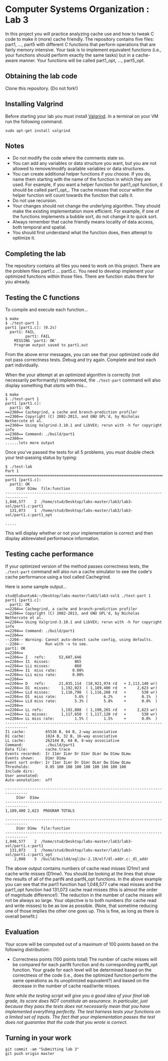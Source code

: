 # Computer Systems Organization : Lab 3

In this project you will practice analyzing cache use and how to tweak C code to make it (more) cache friendly. The repository contains five files: part1, ..., part5 with different C functions that perform operations that are fairly memory intensive.  Your task is to implement equivalent functions (i.e., your functions should perform exactly the same tasks) but in a cache-aware manner. Your functions will be called part1_opt, ..., part5_opt.

## Obtaining the lab code  

Clone this repository. (Do not fork!)

## Installing Valgrind

Before starting your lab you must install [Valgrind](http://valgrind.org/). In a terminal on your VM run the following command.

```
sudo apt-get install valgrind

```

## Notes

* Do not modify the code where the comments state so.  
* You can add any variables or data structure you want, but you are not allowed to remove/modify available variables or data structures.
* You can create additional helper functions if you choose. If you do, name them starting with the name of the function in which they are used. For example, if you want a helper function for part1_opt function, it should be called part1_opt_<some-suffix>. The cache misses that occur within the helper function will count towards the function that calls it.  
* Do not use recursion.
* Your changes should not change the underlying algorithm. They should make the existing implementation more efficient. For example, if one of
the functions implements a bubble sort, do not change it to quick sort.
*  Always remember that cache friendly means locality of data access, both temporal and spatial.
* You should first understand what the function does, then attempt to optimize it.

## Completing the lab

The repository contains all files you need to work on this project. There are the problem files part1.c ... part5.c. You need to develop implement your optimized functions within those files. There are function stubs there for you already.

## Testing the C functions

To compile and execute each function...

```
$ make
$ ./test-part 1
part1 [part1.c]: (0.2s)
  part1: FAIL
         part1: FAIL
    MISSING 'part1: OK'
    Program output saved to part1.out
```

From the above error messages, you can see that your optimized code did not pass correctness tests. Debug and try again. Complete and test each part individually. 

When the your attempt at an optimized algorithm is correctly (not necessarily performantly) implemented, the `./test-part` command will also display something that *starts* with this...

```
$ make
$ ./test-part 1
part1 [part1.c]: 
  part1: OK
==2360== Cachegrind, a cache and branch-prediction profiler
==2360== Copyright (C) 2002-2013, and GNU GPL'd, by Nicholas Nethercote et al.
==2360== Using Valgrind-3.10.1 and LibVEX; rerun with -h for copyright info
==2360== Command: ./build/part1
==2360== 
......lots more output
```

Once you've passed the tests for all 5 problems, you *must* double check your test-passing status by typing: 

```
$ ./test-lab 
Part 1 =========================================================================
part1 [part1.c]: 
  part1: OK
     D1mr D1mw  file:function
--------------------------------------------------------------------------------
1,048,577    2  /home/stud/Desktop/labs-master/lab3/lab3-sol/part1.c:part1
  131,073    1  /home/stud/Desktop/labs-master/lab3/lab3-sol/part1.c:part1_opt

.....
```

This will display whether or not your implementation is correct and then display abbreviated performance information.

## Testing cache performance

If your optimized version of the method passes correctness tests, the `./test-part` command will also run a cache simulator to see the code's cache performance using a tool called Cachegrind. 

Here is some sample output...

```
stud@lubuntu64:~/Desktop/labs-master/lab3/lab3-sol$ ./test-part 1
part1 [part1.c]: 
  part1: OK
==2204== Cachegrind, a cache and branch-prediction profiler
==2204== Copyright (C) 2002-2013, and GNU GPL'd, by Nicholas Nethercote et al.
==2204== Using Valgrind-3.10.1 and LibVEX; rerun with -h for copyright info
==2204== Command: ./build/part1
==2204== 
--2204-- Warning: Cannot auto-detect cache config, using defaults.
--2204--          Run with -v to see.
part1: OK
==2204== 
==2204== I   refs:      52,607,646
==2204== I1  misses:           865
==2204== LLi misses:           860
==2204== I1  miss rate:       0.00%
==2204== LLi miss rate:       0.00%
==2204== 
==2204== D   refs:      21,035,114  (18,921,974 rd   + 2,113,140 wr)
==2204== D1  misses:     1,192,023  ( 1,189,400 rd   +     2,623 wr)
==2204== LLd misses:     1,116,790  ( 1,116,260 rd   +       530 wr)
==2204== D1  miss rate:        5.6% (       6.2%     +       0.1%  )
==2204== LLd miss rate:        5.3% (       5.8%     +       0.0%  )
==2204== 
==2204== LL refs:        1,192,888  ( 1,190,265 rd   +     2,623 wr)
==2204== LL misses:      1,117,650  ( 1,117,120 rd   +       530 wr)
==2204== LL miss rate:         1.5% (       1.5%     +       0.0%  )
--------------------------------------------------------------------------------
I1 cache:         65536 B, 64 B, 2-way associative
D1 cache:         1024 B, 32 B, 16-way associative
LL cache:         262144 B, 64 B, 8-way associative
Command:          ./build/part1
Data file:        cache.trace
Events recorded:  Ir I1mr ILmr Dr D1mr DLmr Dw D1mw DLmw
Events shown:     D1mr D1mw
Event sort order: Ir I1mr ILmr Dr D1mr DLmr Dw D1mw DLmw
Thresholds:       0.05 100 100 100 100 100 100 100 100
Include dirs:     
User annotated:   
Auto-annotation:  off

--------------------------------------------------------------------------------
     D1mr  D1mw 
--------------------------------------------------------------------------------
1,189,400 2,623  PROGRAM TOTALS

--------------------------------------------------------------------------------
     D1mr D1mw  file:function
--------------------------------------------------------------------------------
1,048,577    2  /home/stud/Desktop/labs-master/lab3/lab3-sol/part1.c:part1
  131,073    1  /home/stud/Desktop/labs-master/lab3/lab3-sol/part1.c:part1_opt
    2,080    5  /build/buildd/eglibc-2.19/elf/dl-addr.c:_dl_addr
```

The above output contains numbers of cache read misses (D1mr) and cache write misses (D1mw). You should be looking at the lines that show the results of all of the partN and partN_opt functions. In the above example you can see that the part1 function had 1,048,577 cahe read misses and the part1_opt function had 131,073 cache read misses (this is almost the order of magnitude difference!). The reduction in the number of cache misses will not be always so large. Your objective is to both numbers (for cache read and write misses) to be as low as possible. (Note, that sometime reducing one of those implies the other one goes up. This is fine, as long as there is overall benefit.) 

## Evaluation
Your score will be computed out of a maximum of 100 points based on the following distribution:

* Correctness points (100 points total) The number of cache misses will be compared for each partN function and its corresponding partN_opt function. Your grade for each level will be determined based on the correctness of the code (i.e., does the optimized function perform the same operations as its unoptimized equivalent?) and based on the decrease in the number of cache read/write misses.

<i>Note while the testing script will give you a good idea of your final lab grade, its score does NOT constitute an assurance. In particular, just because they pass the tests does not necessarily mean that you have implemented everything perfectly. The test harness tests your functions on a limited set of inputs. The fact that your implementation passes the test does not guarantee that the code that you wrote is correct.</i>

## Turning in your work

```
git commit -am "Submitting lab 3"  
git push origin master
```  
